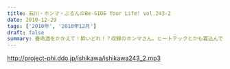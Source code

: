 ```yaml
---
title: 石川・ホンマ・ぶるんのBe-SIDE Your Life! vol.243-2
date: 2010-12-29
tags: ['2010年', '2010年12月']
draft: false
summary: 養命酒をかかえて！酔いどれ！？収録のホンマさん。ヒートテックとかも着込んでいるのに何でも「中」から冷え対策したいらしいのですよ。今回は、「リスナーバロンドール」「流行語大賞」と盛り沢山～～～。NAMAE
---
```


http://project-phi.ddo.jp/ishikawa/ishikawa243_2.mp3
